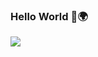 ### Hello World 👋🌍
![](https://komarev.com/ghpvc/?username=Simsalabim1&label=profile+visitors+🍰)

<!--
**simsalabim1/simsalabim1** is a ✨ _special_ ✨ repository because its `README.md` (this file) appears on your GitHub profile.

Here are some ideas to get you started:
🤍🤍
- 🔭 I’m currently working on ...
- 🌱 I’m currently learning ...
- 👯 I’m looking to collaborate on ...
- 🤔 I’m looking for help with ...
- 💬 Ask me about ...
- 📫 How to reach me: ...
- 😄 Pronouns: ...
- ⚡ Fun fact: ...
--> 



 



 
 



 




